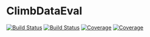 # ClimbDataEval

[![Build Status](https://travis-ci.com/JohannesUl/ClimbDataEval.jl.svg?branch=master)](https://travis-ci.com/JohannesUl/ClimbDataEval.jl)
[![Build Status](https://ci.appveyor.com/api/projects/status/github/JohannesUl/ClimbDataEval.jl?svg=true)](https://ci.appveyor.com/project/JohannesUl/ClimbDataEval-jl)
[![Coverage](https://codecov.io/gh/JohannesUl/ClimbDataEval.jl/branch/master/graph/badge.svg)](https://codecov.io/gh/JohannesUl/ClimbDataEval.jl)
[![Coverage](https://coveralls.io/repos/github/JohannesUl/ClimbDataEval.jl/badge.svg?branch=master)](https://coveralls.io/github/JohannesUl/ClimbDataEval.jl?branch=master)
